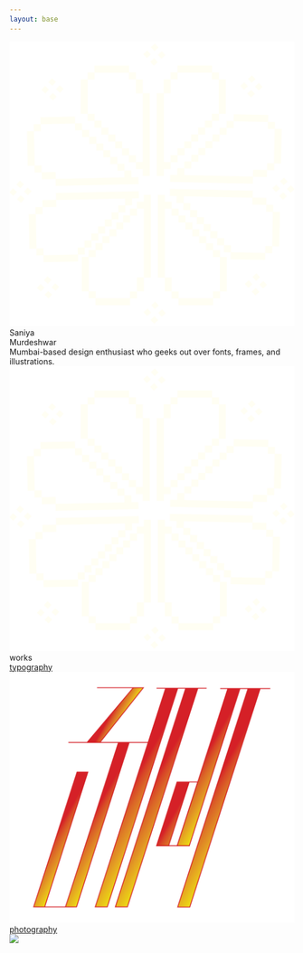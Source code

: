 ```yaml
---
layout: base
---
```

<div class="font-[Instrument_Serif] min-h-[720px] text-white navbar-offset-center fit-view flex justify-center fade-up">
    <div class="grid grid-cols-4">
        <div class="col-span-1 relative select-none">
            <div class="w-full h-full flex justify-center items-center fade-right">
                <div class="2xl:w-[600px] xl:w-[500px] md:w-[420px] w-[300px] absolute 2xl:right-15 xl:right-15 md:right-5 right-10 origin-center rotating">
                    <img src="assets/images/flower_pixelated.png" />
                </div>
            </div>
        </div>
        <div class="col-span-2 flex flex-col justify-center">
            <div class="2xl:text-[120px] xl:text-[100px] md:text-[70px] text-[50px] 2xl:leading-29 xl:leading-24 md:leading-17 leading-12 flex justify-center text-center mb-5">
                    Saniya <br>
                    Murdeshwar
            </div>
            <div class="2xl:text-[45px] xl:text-[38px] md:text-[26px] text-[19px] 2xl:leading-14 xl:leading-10 md:leading-8 leading-5 flex justify-center text-balance text-center italic">
                Mumbai-based design enthusiast who geeks out over fonts, frames, and illustrations.
            </div>
        </div>
        <div class="col-span-1 relative select-none">
            <div class="w-full h-full flex justify-center items-center fade-left">
                <div class="2xl:w-[600px] xl:w-[500px] md:w-[420px] w-[300px] absolute 2xl:left-15 xl:left-15 md:left-5 left-10 origin-center reverse-rotating">
                    <img src="assets/images/flower_pixelated.png" />
                </div>
            </div>
        </div>
    </div>
</div>
<div class="max-w-screen md:px-20 px-5 text-white font-[Instrument_Serif] my-20">
    <div class="md:text-[64px] text-[47px]">
        works
    </div>
    <div class="flex flex-col">
        <div class="grid grid-cols-10 md:grid-rows-1 grid-rows-2 gap-5 h-[580px] min-h-[580px]">
            <div class="md:col-span-6 col-span-10 rounded-3xl bg-[#600000] overflow-hidden relative hover:cursor-pointer">
                <a href="{{site.baseurl}}typography">
                    <div class="bg-black transition-opacity ease-in-out duration-300 opacity-0 hover:opacity-85 absolute w-full h-full">
                        <div class="text-[40px] w-full h-full flex justify-center items-center">
                            typography    
                        </div>
                    </div>
                    <img class="w-full h-full object-cover" src="assets/images/illustration1.png" />
                </a>
            </div>
            <div class="md:col-span-4 col-span-10 rounded-3xl bg-white overflow-hidden relative hover:cursor-pointer">
                <a href="{{site.baseurl}}photography">
                    <div class="bg-black transition-opacity ease-in-out duration-300 opacity-0 hover:opacity-85 absolute w-full h-full">
                        <div class="text-[40px] w-full h-full flex justify-center items-center">
                            photography 
                        </div>
                    </div>
                    <img class="w-full h-full object-cover" src="assets/images/photography/photography1.png" />  
                </a>
            </div>
        </div>
        <!-- <div class="grid grid-cols-10 gap-5 mt-5">
            <div class="col-span-10 rounded-3xl h-[586px] bg-white">
            </div>
        </div>
        <div class="grid grid-cols-10 gap-5 mt-5">
            <div class="col-span-6 rounded-3xl h-[586px] bg-white">
            </div>
            <div class="col-span-4 rounded-3xl h-[586px] bg-white">
            </div>
        </div> -->
    </div>
</div>